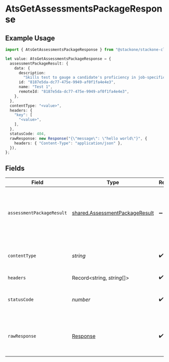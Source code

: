 # AtsGetAssessmentsPackageResponse

## Example Usage

```typescript
import { AtsGetAssessmentsPackageResponse } from "@stackone/stackone-client-ts/sdk/models/operations";

let value: AtsGetAssessmentsPackageResponse = {
  assessmentPackageResult: {
    data: {
      description:
        "Skills test to gauge a candidate's proficiency in job-specific skills",
      id: "8187e5da-dc77-475e-9949-af0f1fa4e4e3",
      name: "Test 1",
      remoteId: "8187e5da-dc77-475e-9949-af0f1fa4e4e3",
    },
  },
  contentType: "<value>",
  headers: {
    "key": [
      "<value>",
    ],
  },
  statusCode: 404,
  rawResponse: new Response("{\"message\": \"hello world\"}", {
    headers: { "Content-Type": "application/json" },
  }),
};
```

## Fields

| Field                                                                                   | Type                                                                                    | Required                                                                                | Description                                                                             |
| --------------------------------------------------------------------------------------- | --------------------------------------------------------------------------------------- | --------------------------------------------------------------------------------------- | --------------------------------------------------------------------------------------- |
| `assessmentPackageResult`                                                               | [shared.AssessmentPackageResult](../../../sdk/models/shared/assessmentpackageresult.md) | :heavy_minus_sign:                                                                      | The assessments package with the given identifier was retrieved.                        |
| `contentType`                                                                           | *string*                                                                                | :heavy_check_mark:                                                                      | HTTP response content type for this operation                                           |
| `headers`                                                                               | Record<string, *string*[]>                                                              | :heavy_check_mark:                                                                      | N/A                                                                                     |
| `statusCode`                                                                            | *number*                                                                                | :heavy_check_mark:                                                                      | HTTP response status code for this operation                                            |
| `rawResponse`                                                                           | [Response](https://developer.mozilla.org/en-US/docs/Web/API/Response)                   | :heavy_check_mark:                                                                      | Raw HTTP response; suitable for custom response parsing                                 |
